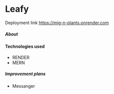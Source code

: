 
# Leafy

Deployment link https://mig-n-plants.onrender.com

##### About



#### Technologies used
- RENDER
- MERN


##### Improvement plans

- Messanger
